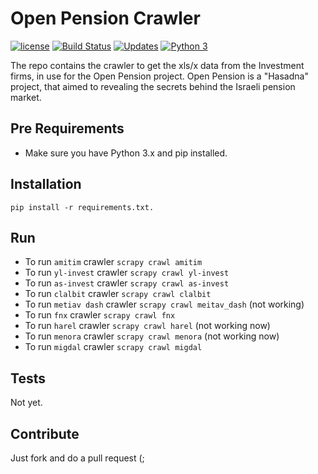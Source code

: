 # Open Pension Crawler

[![license][license-image]][license-url] [![Build Status][travis-image]][travis-url] [![Updates][updates-image]][updates-url] [![Python 3][python3-image]][python3-url]

The repo contains the crawler to get the xls/x data from the Investment firms, in use for the Open Pension project. Open Pension is a "Hasadna" project, that aimed to revealing the secrets behind the Israeli pension market.

## Pre Requirements

* Make sure you have Python 3.x and pip installed.

## Installation

```
pip install -r requirements.txt.
```

## Run

* To run `amitim` crawler `scrapy crawl amitim`
* To run `yl-invest` crawler `scrapy crawl yl-invest`
* To run `as-invest` crawler `scrapy crawl as-invest`
* To run `clalbit` crawler `scrapy crawl clalbit`
* To run `metiav dash` crawler `scrapy crawl meitav_dash` (not working)
* To run `fnx` crawler `scrapy crawl fnx`
* To run `harel` crawler `scrapy crawl harel` (not working now)
* To run `menora` crawler `scrapy crawl menora` (not working now)
* To run `migdal` crawler `scrapy crawl migdal`

## Tests

Not yet.

## Contribute

Just fork and do a pull request (;

[travis-image]: https://travis-ci.org/nirgn975/open-pension-crawler.svg?branch=master
[travis-url]: https://travis-ci.org/nirgn975/open-pension-crawler
[updates-image]: https://pyup.io/repos/github/nirgn975/open-pension-crawler/shield.svg
[updates-url]: https://pyup.io/repos/github/nirgn975/open-pension-crawler/
[python3-image]: https://pyup.io/repos/github/nirgn975/open-pension-crawler/python-3-shield.svg
[python3-url]: https://pyup.io/repos/github/nirgn975/open-pension-crawler/
[license-image]: https://img.shields.io/badge/license-ISC-blue.svg
[license-url]: https://github.com/nirgn975/open_pension_scraper/issues/master/LICENSE
